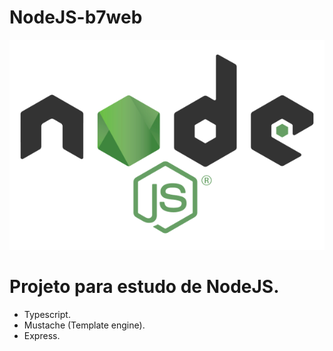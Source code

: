 # NodeJS-b7web

<p align="center">
  <img src="https://github.com/Gahznt/nodejs-b7web/blob/main/nodejs_banner.png?raw=true" alt="Nodejs banner"/>
</p>

# Projeto para estudo de NodeJS.

- Typescript.
- Mustache (Template engine).
- Express.

